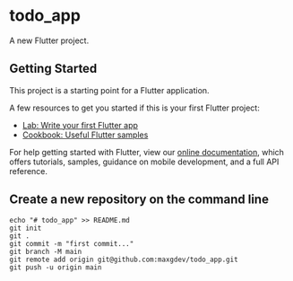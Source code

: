 # todo_app

A new Flutter project.

## Getting Started

This project is a starting point for a Flutter application.

A few resources to get you started if this is your first Flutter project:

- [Lab: Write your first Flutter app](https://flutter.dev/docs/get-started/codelab)
- [Cookbook: Useful Flutter samples](https://flutter.dev/docs/cookbook)

For help getting started with Flutter, view our
[online documentation](https://flutter.dev/docs), which offers tutorials,
samples, guidance on mobile development, and a full API reference.

## Create a new repository on the command line
    echo "# todo_app" >> README.md
    git init
    git .
    git commit -m "first commit..."
    git branch -M main
    git remote add origin git@github.com:maxgdev/todo_app.git
    git push -u origin main